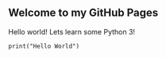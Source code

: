 ## Welcome to my GitHub Pages

Hello world! Lets learn some Python 3!

```markdown
print("Hello World")
```
